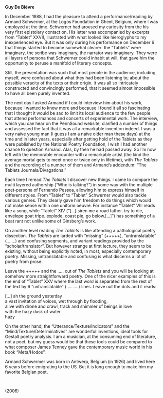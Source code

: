 **Guy De Bièvre**

In December 1988, I had the pleasure to attend a performance/reading by Armand Schwerner, at the Logos Foundation in Ghent, Belgium, where I was employed at the time. Schwerner had aroused my curiosity from the his very first epistolary contact on. His letter was accompanied by excerpts from “Tablet” XXVII, illustrated with what looked like hieroglyphs to my inexperienced eye. But it was only during his performance on December 6 that things started to become somewhat clearer: the “Tablets” were imaginary, the scribe was imaginary, the narrator was imaginary. They were all layers of persona that Schwerner could inhabit at will, that gave him the opportunity to peruse a manifold of literary concepts.

Still, the presentation was such that most people in the audience, including myself, were confused about what they had been listening to; about the possible veracity of the texts or their origin. It was all so intricately constructed and convincingly performed, that it seemed almost impossible to have all been purely invented.

The next day I asked Armand if I could interview him about his work, because I wanted to know more and because I found it all so fascinating that I thought it would be sad to limit its local audience to the few people that attend performances and concerts of experimental work. The interview, which you can hear on the PennSound website, clarified a number of things and assessed the fact that it was all a remarkable invention indeed. I was a very naïve young man (I guess I am a naïve older man these days) at the time and in later years, especially after getting hold of the Tablets as they were published by the National Poetry Foundation, I wish I had another chance to question Armand. Alas, by then he had passed away. So I’m now left with the memorable encounter with a remarkable artist (the kind the average mortal gets to meet once or twice only in lifetime), with *The Tablets* and the recording of a number of them and Armand’s addendum: “The Tablets Journals/Divagations.”

Each time I reread *The Tablets* I discover new things. I came to compare the multi layered authorship (“Who is talking?”) in some way with the multiple poet-persona of Fernando Pessoa, allowing him to express himself in different styles. From “Tablet” to “Tablet” Schwerner would also tackle various genres. They clearly gave him freedom to do things which would not make sense within one uniform oeuvre. For instance “Tablet” VIII reads like a song, while “Tablet” XIV (“\[…\] siren me a road father. try to die, envelope goat tripe. explode, coast pie, go below.\[…\]”) has something of a beat rant not unlike some of Ginsberg’s work.

On another level reading *The Tablets* is like attending a pathological poetry dissection. *The Tablets* are larded with “missing” (+++++), “untranslatable” (…….) and confusing segments, and variant readings provided by the “scholar/translator”. But however strange at first lecture, they seem to be existing, without being explicitly noted, in most, especially contemporary poetry. Missing, untranslatable and confusing is what discerns a lot of poetry from prose.

Leave the +++++ and the ….. out of *The Tablets* and you will be looking at somehow more straightforward poetry. One of the nicer examples of this is the end of “Tablet” XXV where the last word is separated from the rest of the text by 6 “untranslatable” (……….) lines. Leave out the dots and it reads:

\[…\] ah the ground yesterday  
a vast invitation of voices, wet through by flooding,  
alive with drone and crawl, track and shimmer of beings in love  
with the hazy dusk of water  
hazy

On the other hand, the “Utterance/Texture/Indicators” and the “Mind/Texture/Determinatives” are wonderful inventions, ideal tools for Gestalt poetry analysis. I am a musician, at the consuming end of literature, not a poet, but my guess would be that these tools could be compared to what composer James Tenney gave the contemporary music world in his book “Meta/Hodos”.

Armand Schwermer was born in Antwerp, Belgium (in 1926) and lived here 6 years before emigrating to the US. But it is long enough to make him my favorite Belgian poet.

 

(2006)
